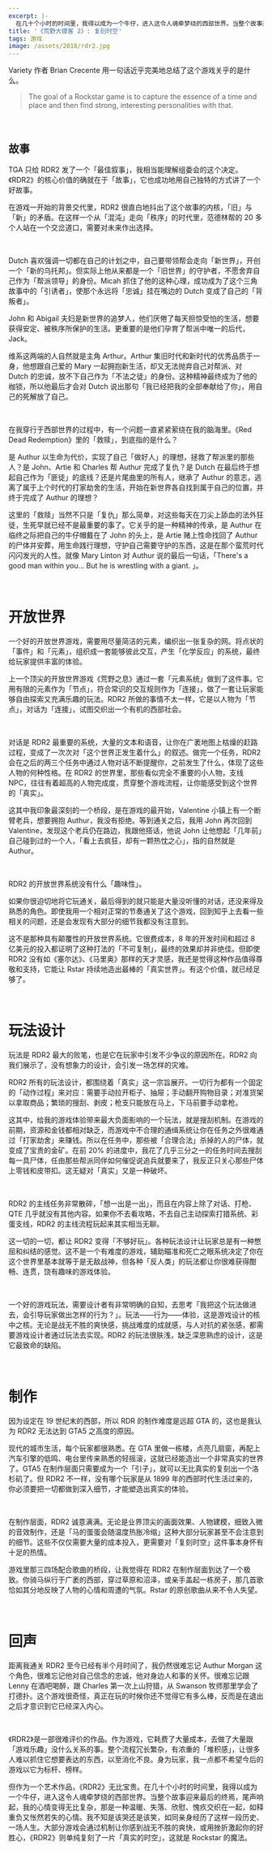 ```yaml
---
excerpt: |-
  在几十个小时的时间里，我得以成为一个牛仔，进入这令人魂牵梦绕的西部世界。当整个故事迎来最后的终焉，尾声响起，我的心情变得无比复杂，那是一种温暖、失落、欣慰、愧疚交织在一起，如释重负又怅然若失的心情。我不知是该哭还是该笑，如同亲身经历了这样一段历史、一场人生。
title: '《荒野大镖客 2》: 复刻时空'
tags: 游戏
image: /assets/2018/rdr2.jpg
---
```


Variety 作者 Brian Crecente 用一句话近乎完美地总结了这个游戏关乎的是什么。

> The goal of a Rockstar game is to capture the essence of a time and place and then find strong, interesting personalities with that.

<br>

## 故事
TGA 只给 RDR2 发了一个「最佳叙事」，我相当能理解组委会的这个决定。《RDR2》的核心价值的确就在于「故事」，它也成功地用自己独特的方式讲了一个好故事。

在游戏一开始的背景交代里，RDR2 很直白地抖出了这个故事的内核，「旧」与「新」的矛盾。在这样一个从「混沌」走向「秩序」的时代里，范德林帮的 20 多个人站在一个交岔道口，需要对未来作出选择。

<br>

Dutch 喜欢强调一切都在自己的计划之中，自己要带领帮会走向「新世界」，开创一个「新的乌托邦」。但实际上他从来都是一个「旧世界」的守护者，不愿舍弃自己作为「帮派领导」的身份。Micah 抓住了他的这种心理，成功成为了这个三角故事中的「引诱者」，使那个永远将「忠诚」挂在嘴边的 Dutch 变成了自己的「背叛者」。

John 和 Abigail 夫妇是新世界的追梦人，他们厌倦了每天担惊受怕的生活，想要获得安定、被秩序所保护的生活。更重要的是他们孕育了帮派中唯一的后代，Jack。

维系这两端的人自然就是主角 Arthur。Arthur 集旧时代和新时代的优秀品质于一身，他想跟自己爱的 Mary 一起拥抱新生活，却又无法抛弃自己对帮派、对 Dutch 的忠诚，放不下自己作为「不法之徒」的身份。这种精神最终成为了他的枷锁，所以他最后才会对 Dutch 说出那句「我已经把我的全部奉献给了你」，用自己的死解放了自己。

<br>

在我穿行于西部世界的过程中，有一个问题一直紧紧萦绕在我的脑海里。《Red Dead Redemption》里的「救赎」，到底指的是什么？

是 Authur 以生命为代价，实现了自己「做好人」的理想，拯救了帮派里的那些人？是 John、Artie 和 Charles 帮 Authur 完成了复仇？是 Dutch 在最后终于想起自己作为「匪徒」的底线？还是片尾曲里的所有人，继承了 Authur 的意志，逃离了属于上个时代的打家劫舍的生活，开始在新世界各自找到属于自己的位置，并终于完成了 Authur 的理想？

这里的「救赎」当然不只是「复仇」那么简单，对这些每天在刀尖上舔血的法外狂徒，生死早就已经不是最重要的事了。它关乎的是一种精神的传承，是 Authur 在临终之际把自己的牛仔帽戴在了 John 的头上，是 Artie 赌上性命找回了 Authur 的尸体并安葬，用生命践行理想，守护自己需要守护的东西，这是在那个蛮荒时代闪闪发光的人性。就像 Mary Linton 对 Authur 说的最后一句话，「There's a good man within you... But he is wrestling with a giant.	」。

<br>

# 开放世界
一个好的开放世界游戏，需要用尽量简洁的元素，编织出一张复杂的网。将点状的「事件」和「元素」，组织成一套能够彼此交互，产生「化学反应」的系统，最终给玩家提供丰富的体验。

上一个顶尖的开放世界游戏《荒野之息》通过一套「元素系统」做到了这件事。它用有限的元素作为「节点」，符合常识的交互规则作为「连接」，做了一套让玩家能够自由探索又充满乐趣的玩法。RDR2 所做的事情不太一样，它是以人物为「节点」，对话为「连接」，试图交织出一个有机的西部社会。

<br>

对话是 RDR2 最重要的系统，大量的文本和语音，让你在广袤地图上枯燥的赶路过程，变成了一次次对「这个世界正发生着什么」的叙述。做完一个任务，RDR2 会在之后的两三个任务中通过人物对话不断提醒你，之前发生了什么，体现了这些人物的何种性格。在 RDR2 的世界里，那些看似完全不重要的小人物，支线 NPC，往往有着超高的人物完成度，贯穿整个游戏流程，让你能感受到这个世界的「真实」。

这其中我印象最深刻的一个桥段，是在游戏的最开始，Valentine 小镇上有一个断臂老兵，想要拥抱 Authur，我没有拒绝。等到通关之后，我用 John 再次回到 Valentine，发现这个老兵仍在路边，我跟他搭话，他说 John 让他想起「几年前」自己碰到过的一个人，「看上去疯狂，却有一颗热忱之心」，指的自然就是 Authur。

<br>

RDR2 的开放世界系统没有什么「趣味性」。

如果你很迫切地将它玩通关，最后得到的就只能是大量没听懂的对话，还没来得及熟悉的角色。即使我用一个相对正常的节奏通关了这个游戏，回到知乎上去看一些相关的问题，还是会发现有大部分的细节我都没有注意到。

这不是那种具有颠覆性的开放世界系统。它很费成本，8 年的开发时间和超过 8 亿美元的投入都证明了这种打法的「不可复制」，最终的效果却并非绝佳。但即使 RDR2 没有如《塞尔达》、《马里奥》那样的天才灵感，我还是觉得这种作品值得尊敬和支持，它能让 Rstar 持续地造出最棒的「真实世界」。有这个价值，就已经足够了。

<br>

# 玩法设计
玩法是 RDR2 最大的败笔，也是它在玩家中引发不少争议的原因所在。RDR2 向我们展示了，没有想象力的设计，会引发一场怎样的灾难。

RDR2 所有的玩法设计，都围绕着「真实」这一宗旨展开。一切行为都有一个固定的「动作过程」来对应：需要手动拉开柜子、抽屉；手动翻开购物目录；对准货架以拿取商品；繁琐的搜刮、剥皮；枪支只能放在马上，下马前要手动拿枪。

这其中，给我的游戏体验带来最大负面影响的一个玩法，就是搜刮机制。在游戏的前期，资源和金钱都相对缺乏，而游戏中不合理的通缉系统让你在任务之外很难通过「打家劫舍」来赚钱。所以在任务中，那些被「合理合法」杀掉的人的尸体，就变成了宝贵的金矿。在前 20% 的进度中，我花了几乎三分之一的任务时间去搜刮每一具尸体，任由那些帮派同伴如何催促说追兵就要来了，我反正只关心那些尸体上零钱和皮带扣。这无疑对「真实」又是一种破坏。

<br>

RDR2 的主线任务非常散碎，「想一出是一出」，而且在内容上除了对话、打枪、QTE 几乎就没有其他内容。如果你不去看攻略，不去自己主动探索打猎系统、彩蛋支线，RDR2 的主线流程玩起来其实相当无聊。

这一切的一切，都让 RDR2 变得「不够好玩」。各种玩法设计让玩家总是有一种憋屈和纠结的感觉。这不是一个有难度的游戏，辅助瞄准和死亡之眼系统决定了你在这个世界里基本就等于是无敌战神，但各种「反人类」的玩法都让你很难获得酣畅、连贯，饶有趣味的游戏体验。

<br>

一个好的游戏玩法，需要设计者有非常明确的自知，去思考「我把这个玩法做进去，会引导玩家做出怎样的行为？」。玩法——行为——体验，这是游戏设计的核中之核。无论是战无不胜的爽快感，挑战难度的成就感，与人对抗的紧张感，都需要游戏设计者通过玩法去实现。RDR2 的玩法很肤浅，缺乏深思熟虑的设计，这是它最致命的缺陷。

<br>

# 制作
因为设定在 19 世纪末的西部，所以 RDR 的制作难度是远超 GTA 的，这也是我认为 RDR2 无法达到 GTA5 之高度的原因。

现代的城市生活，每个玩家都很熟悉。在 GTA 里做一栋楼，点亮几扇窗，再配上汽车引擎的低鸣、电台里传来熟悉的轻摇滚，这就已经能造出一个非常真实的世界了。GTA5 在制作层面只需要成为一个「引子」，就可以无比真实的复刻出一个洛杉矶了。但 RDR2 不一样，没有哪个玩家是从 1899 年的西部时代生活过来的，你必须要把一切都做到深入细节，才能塑造出真实的体验。

<br>

在制作层面，RDR2 诚意满满。无论是业界顶尖的画面效果、人物建模，细致入微的音效制作，还是「马的蛋蛋会随温度热胀冷缩」这种大部分玩家甚至不会注意到的细节。这些不仅仅需要大量的成本投入，更需要对「复刻时空」这件事本身怀有十足的热情。

游戏里那三四场配合歌曲的桥段，让我觉得在 RDR2 在制作层面到达了一个极致。你骑马纵行于广袤的西部，穿过草原和沼泽，或亲手盖起一栋房子，那几首歌恰如其分地反映了人物的心情和周遭的气氛。Rstar 的原创歌曲从来不令人失望。

<br>

# 回声
距离我通关 RDR2 至今已经有半个月时间了，我仍然很难忘记 Authur Morgan 这个角色，很难忘记他对自己信念的忠诚，他对身边人和事的关怀。很难忘记跟 Lenny 在酒吧喝醉，跟 Charles 第一次上山狩猎，从 Swanson 牧师那里学会了打德扑。这个游戏很奇怪，真正在玩的时候你还不觉得它有多么棒，反而是在退出之后才意识到它已经深入内心。

<br>

《RDR2》是一部很难评价的作品。作为游戏，它耗费了大量成本，去做了大量跟「游戏乐趣」没什么关系的事。整个流程冗长繁杂，有浓重的「堆积感」，让很多人难以抓住它想要表达的东西，以至消化不良。身为玩家，我一点都不希望今后的游戏以它为标杆、榜样。

但作为一个艺术作品，《RDR2》无比宝贵。在几十个小时的时间里，我得以成为一个牛仔，进入这令人魂牵梦绕的西部世界。当整个故事迎来最后的终焉，尾声响起，我的心情变得无比复杂，那是一种温暖、失落、欣慰、愧疚交织在一起，如释重负又怅然若失的心情。我不知是该哭还是该笑，如同亲身经历了这样一段历史、一场人生。大部分游戏会通过机制让你感到战无不胜的爽快，或用挫折激起你的好胜心，《RDR2》则单纯复刻了一片「真实的时空」，这就是 Rockstar 的魔法。

